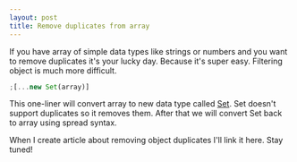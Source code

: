 ```yaml
---
layout: post
title: Remove duplicates from array
---
```


If you have array of simple data types like strings or numbers and you want to remove duplicates it's your lucky day. Because it's super easy. Filtering object is much more difficult.

```js
;[...new Set(array)]
```

This one-liner will convert array to new data type called [Set](https://developer.mozilla.org/en-US/docs/Web/JavaScript/Reference/Global_Objects/Set). Set doesn't support duplicates so it removes them. After that we will convert Set back to array using spread syntax.

When I create article about removing object duplicates I'll link it here. Stay tuned!
